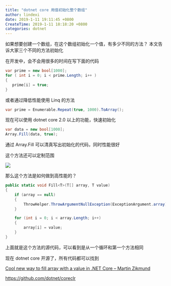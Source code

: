 ```yaml
---
title: "dotnet core 用值初始化整个数组"
author: lindexi
date: 2019-1-11 19:11:45 +0800
CreateTime: 2019-1-11 18:18:20 +0800
categories: dotnet
---
```


如果想要创建一个数组，在这个数组初始化一个值，有多少不同的方法？
本文告诉大家三个不同的方法初始化

<!--more-->


<!-- csdn -->

在开发中，会不会用很多的时间在写下面的代码

```csharp
var prime = new bool[1000];
for ( int i = 0; i < prime.Length; i++ )
{
   prime[i] = true;
}
```

或者通过降低性能使用 Linq 的方法

```csharp
var prime = Enumerable.Repeat(true, 1000).ToArray();
```

现在可以使用 dotnet core 2.0 以上的功能，快速初始化

```csharp
var data = new bool[1000];
Array.Fill(data, true);
```

通过 Array.Fill 可以清真写出初始化的代码，同时性能很好

这个方法还可以定制范围

<!-- ![](image/dotnet core 用值初始化整个数组/dotnet core 用值初始化整个数组0.png) -->

![](http://image.acmx.xyz/lindexi%2F20191111995339)

那么这个方法是如何做到高性能的？

```csharp
public static void Fill<T>(T[] array, T value)
{
    if (array == null)
    {
        ThrowHelper.ThrowArgumentNullException(ExceptionArgument.array);
    }

    for (int i = 0; i < array.Length; i++)
    {
        array[i] = value;
    }
}
```

上面就是这个方法的源代码，可以看到是从一个循环和第一个方法相同

现在 dotnet core 开源了，所有代码都可以找到

[Cool new way to fill array with a value in .NET Core – Martin Zikmund](https://blog.mzikmund.com/2019/01/cool-new-way-to-fill-array-with-a-value-in-net-core/ )

https://github.com/dotnet/coreclr

